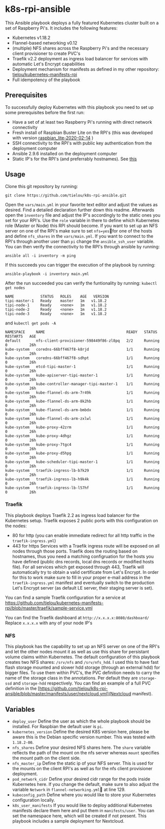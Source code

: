 # k8s-rpi-ansible
This Ansible playbook deploys a fully featured Kubernetes cluster built on a set of Raspberry Pi's.
It includes the following features:
* Kubernetes v1.18.2
* Flannel-based networking v0.12
* (multiple) NFS shares across the Raspberry Pi's and the necessary client provisioner to create PVC's
* Traefik v2.2 deployment as ingress load balancer for services with automatic Let's Encrypt capabilities
* Deployment mechanism for manifests as defined in my other repository: [tielou/kubernetes-manifests-rpi](https://github.com/tielou/kubernetes-manifests-rpi)
* Full idempotency of the playbook

## Prerequisites
To successfully deploy Kubernetes with this playbook you need to set up some prerequisites before the first run:
* Have a set of at least two Raspberry Pi's running with direct network connectivity
* Fresh install of Raspbian Buster Lite on the RPI's (this was developed with version [raspbian_lite-2020-02-14](http://downloads.raspberrypi.org/raspbian_lite/images/raspbian_lite-2020-02-14/2020-02-13-raspbian-buster-lite.zip) )
* SSH connectivity to the RPI's with public key authentication from the deployment computer
* Ansible 2.9.6 installed on the deployment computer
* Static IP's for the RPI's (and preferrably hostnames). See [this](https://thepihut.com/blogs/raspberry-pi-tutorials/how-to-give-your-raspberry-pi-a-static-ip-address-update)

## Usage
Clone this git repository by running:
```
git clone https://github.com/tielou/k8s-rpi-ansible.git
```
Open the `vars/main.yml` in your favorite text editor and adjust the values as desired. Find a detailed declaration further down this readme.
Afterwards open the `ìnventory` file and adjust the IP's accordingly to the static ones you set for your RPI's.
Use the `role` variable in there to define which Kubernetes role (Master or Node) this RPI should become. If you want to set up an NFS server on one of the RPI's make sure to set `nfs=yes`for one of the hosts and define `nfs_shares` in the `vars/main.yml`.
If you want to connect to the RPI's through another user than `pi` change the `ansible_ssh_user` variable.
You can then verify the connectivity to the RPI's through ansible by running:
```
ansible all -i inventory -m ping
```
If this succeeds you can trigger the execution of the playbook by running:
```
ansible-playbook -i inventory main.yml
```

After the run succeeded you can verify the funtionality by running:
`kubectl get nodes`

```
NAME            STATUS   ROLES    AGE   VERSION
tipi-master-1   Ready    master   1m   v1.18.2
tipi-node-1     Ready    <none>   1m   v1.18.2
tipi-node-2     Ready    <none>   1m   v1.18.2
tipi-node-3     Ready    <none>   1m   v1.18.2
```

and `kubectl get pods -A`

```
NAMESPACE     NAME                                     READY   STATUS    RESTARTS   AGE
default       nfs-client-provisioner-598449f86-zl8pq   2/2     Running   0          26h
kube-system   coredns-66bff467f8-k8rjd                 1/1     Running   0          26h
kube-system   coredns-66bff467f8-sdhpt                 1/1     Running   0          26h
kube-system   etcd-tipi-master-1                       1/1     Running   0          26h
kube-system   kube-apiserver-tipi-master-1             1/1     Running   0          26h
kube-system   kube-controller-manager-tipi-master-1    1/1     Running   0          26h
kube-system   kube-flannel-ds-arm-7r49k                1/1     Running   0          26h
kube-system   kube-flannel-ds-arm-8k2hb                1/1     Running   0          26h
kube-system   kube-flannel-ds-arm-bmbdx                1/1     Running   0          26h
kube-system   kube-flannel-ds-arm-zxlwl                1/1     Running   0          26h
kube-system   kube-proxy-42zrm                         1/1     Running   0          26h
kube-system   kube-proxy-4dhgz                         1/1     Running   0          26h
kube-system   kube-proxy-7tgc4                         1/1     Running   0          26h
kube-system   kube-proxy-d5hpg                         1/1     Running   0          26h
kube-system   kube-scheduler-tipi-master-1             1/1     Running   0          26h
kube-system   traefik-ingress-lb-b7k29                 1/1     Running   0          26h
kube-system   traefik-ingress-lb-h9k4k                 1/1     Running   0          26h
kube-system   traefik-ingress-lb-l57hf                 1/1     Running   0          26h
```

### Traefik
This playbook deploys Traefik 2.2 as ingress load balancer for the Kubernetes setup. Traefik exposes 2 public ports with this configuration on the nodes:
* 80 for http (you can enable immediate redirect for all http traffic in the `traefik-ingress.yml`)
* 443 for https
Services with a Traefik ingress route will be exposed on all nodes through those ports. Traefik does the routing based on hostnames, thus you need a matching configruation for the hosts you have defined (public dns records, local dns records or modified hosts file).
For all services which get exposed through 443, Traefik will automatically try to obtain a valid certificate from Let's Encrypt.
In order for this to work make sure to fill in your proper e-mail address in the `traefik-ingress.yml` manifest and eventually switch to the production Let's Encrypt server (as default LE server, their staging server is set).

You can find a sample Traefik configuration for a service at https://github.com/tielou/kubernetes-manifests-rpi/blob/master/traefik/sample-service.yml

You can find the Traefik dashboard at `http://x.x.x.x:8080/dashboard/` Replace `x.x.x.x` with any of your node IP's

### NFS
This playbook has the capability to set up an NFS server on one of the RPI's and let the other nodes mount it as well as use this share for persistant volume claims within Kubernetes.
The default configuration of this playbook creates two NFS shares: `/srv/nfs` and `/srv/nfs_hdd`. I used this to have fast flash storage mounted and slower hdd storage (through an external hdd) for bigger files.
To use them within PVC's, the PVC definition needs to carry the name of the storage class in the annotations. Per default they are `storage-ssd` and `storage-hdd` respectively. You can find an example of a full PVC definition in the [https://github.com/tielou/k8s-rpi-ansible/blob/master/manifests/user/nextcloud.yml](Nextcloud manifest).


## Variables

* `deploy_user` Define the user as which the whole playbook should be installed. For Raspbian the default user is `pi`.
* `kubernetes_version` Define the desired K8S version here, please be aware this is the Debian specific version number. This was tested with `1.18.2-00`.
* `nfs_shares` Define your desired NFS shares here. The `share` variable reflects the path of the mount on the nfs server whereas `mount` specifies the mount path on the client side.
* `nfs_master_ip` Define the static ip of your NFS server. This is used for the mounts on the client RPI's as well as for the nfs client provisioner deployment.
* `pod_network_cidr` Define your desired cidr range for the pods inside Kubernetes here. If you change the default, make sure to also adjust the variable `Network` in `flannel-networking.yml` at line 129.
* `kubeconfig_path` Define where you would like to store your Kubernetes configuration locally.
* `k8s_user_manifests` If you would like to deploy additional Kubernetes manifests declare them here and put them in `manifests/user`. You can set the namespace here, which will be created if not present. This playbook includes a sample deployment for Nextcloud.
